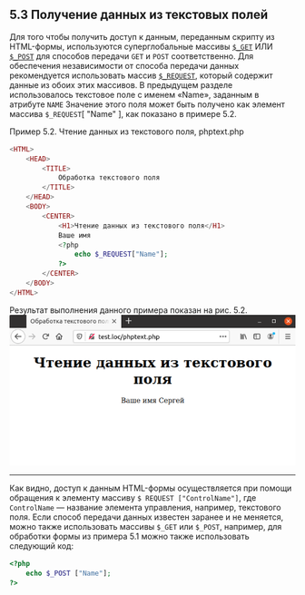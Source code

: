 ## 5.3 Получение данных из текстовых полей
Для того чтобы получить доступ к данным, переданным скрипту
из HTML-формы, используются суперглобальные массивы [`$_GET`](https://www.php.net/manual/ru/reserved.variables.get.php) ИЛИ [`$_POST`](https://www.php.net/manual/ru/reserved.variables.post)
для способов передачи `GET` и `POST` соответственно. Для обеспечения независимости от способа передачи данных рекомендуется использовать массив [`$_REQUEST`](https://www.php.net/manual/ru/reserved.variables.request),
который содержит данные из обоих этих массивов. В предыдущем разделе использовалось текстовое поле с именем «Name», заданным в атрибуте `NAME` Значение этого поля может быть получено как элемент массива `$_REQUEST`[ "Name" ], как показано в примере 5.2.

Пример 5.2. Чтение данных из текстового поля, phptext.php
```php
<HTML>
    <HEAD>
        <TITLE>
            Обработка текстового поля
        </TITLE>
    </HEAD>
    <BODY>
        <CENTER>
            <H1>Чтение данных из текстового поля</H1>
            Ваше имя
            <?php
                echo $_REQUEST["Name"];
            ?>
        </CENTER>
    </BODY>
</HTML>
```
Результат выполнения данного примера показан на рис. 5.2.
![Чтение данных из текстового поля](images/chtenie-dannyh-iz-tekstovogo-polya.png)
*****
Как видно, доступ к данным HTML-формы осуществляется при помощи 
обращения к элементу массиву `$ REQUEST ["ControlName"]`, где `ControlName` — название элемента управления, например, текстового поля. Если способ передачи данных известен заранее и не меняется, можно также использовать массивы `$_GET` или `$_POST`, например, для обработки формы из примера 5.1 можно 
также использовать следующий код:
```php
<?php
    echo $_POST ["Name"];
?>
```